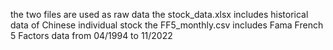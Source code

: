 the two files are used as raw data
the stock_data.xlsx includes historical data of Chinese individual stock
the FF5_monthly.csv includes Fama French 5 Factors data from 04/1994 to 11/2022
